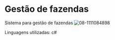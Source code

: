 # Gestão de fazendas
Sistema para gestão de fazendas
![08-1111084898](https://user-images.githubusercontent.com/86331342/195636753-ff35bcad-a05d-4965-b8fc-5aed0d3c7730.jpg)

Linguagens utilizadas: c#
